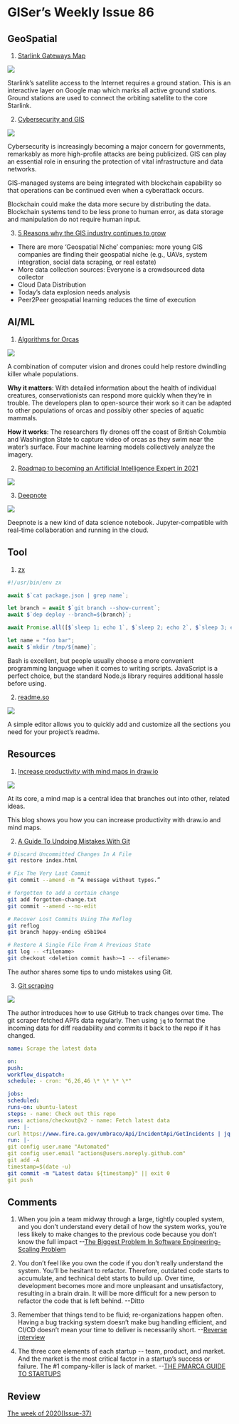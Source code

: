 # GISer’s Weekly Issue 86

## GeoSpatial

1. [Starlink Gateways Map](https://www.google.com/maps/d/viewer?mid=1H1x8jZs8vfjy60TvKgpbYs_grargieVw&ll=40.058265623117265%2C-94.8580045625&z=2)

![](https://camo.githubusercontent.com/2940c08c1200e978d09ca993bcedd3d271ec55860b609686915c05d098092050/68747470733a2f2f63646e2e6265656b6b612e636f6d2f626c6f67696d672f61737365742f3230323130342f6267323032313034323631332e6a7067)

Starlink’s satellite access to the Internet requires a ground station. This is an interactive layer on Google map which marks all active ground stations. Ground stations are used to connect the orbiting satellite to the core Starlink.

2. [Cybersecurity and GIS](https://www.gislounge.com/cybersecurity-and-gis/)

![](https://dashbouquet.com/static/b50fd1d655d92a423454b13712c5aabf/e43b5/blockchain-security1.png)

Cybersecurity is increasingly becoming a major concern for governments, remarkably as more high-profile attacks are being publicized. GIS can play an essential role in ensuring the protection of vital infrastructure and data networks.

GIS-managed systems are being integrated with blockchain capability so that operations can be continued even when a cyberattack occurs.

Blockchain could make the data more secure by distributing the data. Blockchain systems tend to be less prone to human error, as data storage and manipulation do not require human input.

3. [5 Reasons why the GIS industry continues to grow](https://www.gislounge.com/5-reasons-why-the-gis-industry-continues-to-grow/)

- There are more ‘Geospatial Niche’ companies: more young GIS companies are finding their geospatial niche (e.g., UAVs, system integration, social data scraping, or real estate)
- More data collection sources: Everyone is a crowdsourced data collector
- Cloud Data Distribution
- Today’s data explosion needs analysis
- Peer2Peer geospatial learning reduces the time of execution

## AI/ML

1. [Algorithms for Orcas](https://www.deeplearning.ai/the-batch/issue-92/)

![](https://info.deeplearning.ai/hs-fs/hubfs/WHALES600x338.gif?width=1200&upscale=true&name=WHALES600x338.gif)

A combination of computer vision and drones could help restore dwindling killer whale populations.

**Why it matters**: With detailed information about the health of individual creatures, conservationists can respond more quickly when they’re in trouble. The developers plan to open-source their work so it can be adapted to other populations of orcas and possibly other species of aquatic mammals.

**How it works**: The researchers fly drones off the coast of British Columbia and Washington State to capture video of orcas as they swim near the water’s surface. Four machine learning models collectively analyze the imagery.

2. [Roadmap to becoming an Artificial Intelligence Expert in 2021](https://github.com/AMAI-GmbH/AI-Expert-Roadmap)

![](https://github.com/AMAI-GmbH/AI-Expert-Roadmap/raw/main/images/datascience.svg)

3. [Deepnote](https://deepnote.com/)

![](https://gblobscdn.gitbook.com/assets%2F-M-KMVTgD55GYxoqfa9T%2F-MBsX-uB3MHfoQEalgUb%2F-MBsX52qaBCWl7rbf6X7%2FFrame%2050.png?alt=media&token=cc65e367-3641-47a6-a8e5-6618659e18dd)

Deepnote is a new kind of data science notebook. Jupyter-compatible with real-time collaboration and running in the cloud.

## Tool

1. [zx](https://github.com/google/zx)

```js
#!/usr/bin/env zx

await $`cat package.json | grep name`;

let branch = await $`git branch --show-current`;
await $`dep deploy --branch=${branch}`;

await Promise.all([$`sleep 1; echo 1`, $`sleep 2; echo 2`, $`sleep 3; echo 3`]);

let name = "foo bar";
await $`mkdir /tmp/${name}`;
```

Bash is excellent, but people usually choose a more convenient programming language when it comes to writing scripts. JavaScript is a perfect choice, but the standard Node.js library requires additional hassle before using.

2. [readme.so](https://readme.so/)

![](https://readme.so/screenshot.png)

A simple editor allows you to quickly add and customize all the sections you need for your project’s readme.

## Resources

1. [Increase productivity with mind maps in draw.io](https://drawio-app.com/increase-productivity-with-mind-maps-in-draw-io/)

![](https://drawio-app.com/wp-content/uploads/2020/06/2020-06-09-09.07.05.gif)

At its core, a mind map is a central idea that branches out into other, related ideas.

This blog shows you how you can increase productivity with draw.io and mind maps.

2. [A Guide To Undoing Mistakes With Git](https://www.smashingmagazine.com/2021/05/undoing-mistakes-git-part1/)

```sh
# Discard Uncommitted Changes In A File
git restore index.html

# Fix The Very Last Commit
git commit --amend -m “A message without typos.”

# forgotten to add a certain change
git add forgotten-change.txt
git commit --amend --no-edit

# Recover Lost Commits Using The Reflog
git reflog
git branch happy-ending e5b19e4

# Restore A Single File From A Previous State
git log -- <filename>
git checkout <deletion commit hash>~1 -- <filename>

```

The author shares some tips to undo mistakes using Git.

3. [Git scraping](https://simonwillison.net/2020/Oct/9/git-scraping/)

![](https://static.simonwillison.net/static/2020/git-scraping.png)

The author introduces how to use GitHub to track changes over time. The git scraper fetched API’s data regularly. Then using `jq` to format the incoming data for diff readability and commits it back to the repo if it has changed.

```yml
name: Scrape the latest data

on:
push:
workflow_dispatch:
schedule: - cron: "6,26,46 \* \* \* \*"

jobs:
scheduled:
runs-on: ubuntu-latest
steps: - name: Check out this repo
uses: actions/checkout@v2 - name: Fetch latest data
run: |-
curl https://www.fire.ca.gov/umbraco/Api/IncidentApi/GetIncidents | jq . > incidents.json - name: Commit and push if it changed
run: |-
git config user.name "Automated"
git config user.email "actions@users.noreply.github.com"
git add -A
timestamp=$(date -u)
git commit -m "Latest data: ${timestamp}" || exit 0
git push

```

## Comments

1.  When you join a team midway through a large, tightly coupled system, and you don’t understand every detail of how the system works, you’re less likely to make changes to the previous code because you don’t know the full impact
    --[The Biggest Problem In Software Engineering-Scaling Problem](https://www.ruanyifeng.com/blog/2021/05/scaling-problem.html)

2.  You don’t feel like you own the code if you don’t really understand the system. You’ll be hesitant to refactor. Therefore, outdated code starts to accumulate, and technical debt starts to build up. Over time, development becomes more and more unpleasant and unsatisfactory, resulting in a brain drain. It will be more difficult for a new person to refactor the code that is left behind.
    --Ditto

3.  Remember that things tend to be fluid; re-organizations happen often. Having a bug tracking system doesn’t make bug handling efficient, and CI/CD doesn’t mean your time to deliver is necessarily short.
    --[Reverse interview](https://github.com/viraptor/reverse-interview)

4.  The three core elements of each startup -- team, product, and market. And the market is the most critical factor in a startup’s success or failure. The #1 company-killer is lack of market.
    --[THE PMARCA GUIDE TO STARTUPS](https://pmarchive.com/guide_to_startups_part4.html)

## Review

[The week of 2020(Issue-37)](https://github.com/lkcozy/weekly/blob/master/docs/2020/issue-37.md)
